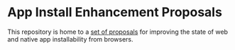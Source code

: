 # App Install Enhancement Proposals

This repository is home to a [set of proposals](blob/master/explainer.md) for improving the state of web and native app installability from browsers.


